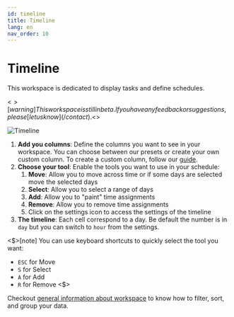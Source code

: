 ```yaml
---
id: timeline
title: Timeline
lang: en
nav_order: 10
---
```


# Timeline

This workspace is dedicated to display tasks and define schedules.

<$>[warning]
This workspace is still in beta. If you have any feedback or suggestions, please [let us know](/contact).
<$>

![Timeline](/_medias/timeline.png)

1. **Add you columns**: Define the columns you want to see in your workspace. You can choose between our presets or create your own custom column. To create a custom column, follow our [guide](/web/how-to/create/column).
2. **Choose your tool**: Enable the tools you want to use in your schedule:
   1. **Move**: Allow you to move across time or if some days are selected move the selected days
   2. **Select**: Allow you to select a range of days
   3. **Add**: Allow you to "paint" time assignments
   4. **Remove**: Allow you to remove time assignments
   5. Click on the <span class="aq-icon">settings</span> icon to access the settings of the timeline
3. **The timeline**: Each cell correspond to a day. Be default the number is in `day` but you can switch to `hour` from the settings.

<$>[note]
You can use keyboard shortcuts to quickly select the tool you want:

- `ESC` for Move
- `S` for Select
- `A` for Add
- `R` for Remove
<$>

Checkout [general information about workspace](/web/workspaces) to know how to filter, sort, and group your data.